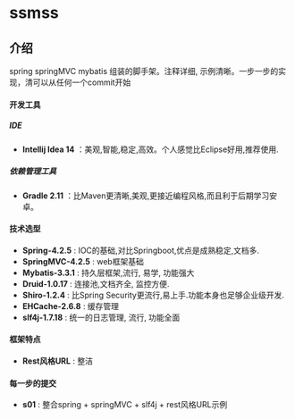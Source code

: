 # ssmss

## 介绍
spring springMVC mybatis 组装的脚手架。注释详细, 示例清晰。一步一步的实现，清可以从任何一个commit开始

#### 开发工具
##### IDE
* **Intellij Idea 14** ：美观,智能,稳定,高效。个人感觉比Eclipse好用,推荐使用.

##### 依赖管理工具
* **Gradle 2.11** ：比Maven更清晰,美观,更接近编程风格,而且利于后期学习安卓。

#### 技术选型
* **Spring-4.2.5**  : IOC的基础,对比Springboot,优点是成熟稳定,文档多.
* **SpringMVC-4.2.5** :  web框架基础
* **Mybatis-3.3.1** : 持久层框架,流行, 易学, 功能强大
* **Druid-1.0.17**  : 连接池,文档齐全, 监控方便.　
* **Shiro-1.2.4**  : 比Spring Security更流行,易上手.功能本身也足够企业级开发.　
* **EHCache-2.6.8** : 缓存管理　
* **slf4j-1.7.18**  : 统一的日志管理, 流行, 功能全面

#### 框架特点
* **Rest风格URL**  : 整洁

#### 每一步的提交
* **s01**  : 整合spring + springMVC + slf4j + rest风格URL示例





